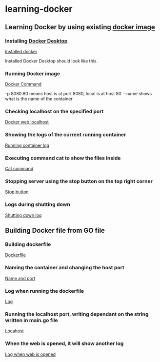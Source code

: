 ﻿# learning-docker

## Learning Docker by using existing [docker image](https://hub.docker.com/r/docker/welcome-to-docker)




### Installing [Docker Desktop](https://docs.docker.com/desktop/install/windows-install/)

[Installed docker](run-existing-docker-image/0-installed-docker.png)

Installed Docker Desktop should look like this.



### Running Docker image

[Docker Command](run-existing-docker-image/1-syntax-running-docker-image.png)

-p 8080:80 means host is at port 8080, local is at host 80
--name shows what is the name of the container



### Checking localhost on the specified port

[Docker web localhost](run-existing-docker-image/2-running-localhost.png)



### Showing the logs of the current running container

[Running container log](run-existing-docker-image/3-running-container-logs.png)



### Executing command cat to show the files inside

[Cat command](run-existing-docker-image/4-executing-command-in-container.png)



### Stopping server using the stop button on the top right corner

[Stop button](run-existing-docker-image/5-stopping-server.png)



### Logs during shutting down

[Shutting down log](run-existing-docker-image/6-log-after-shutting-down.png)



## Building Docker file from GO file




### Building dockerfile

[Dockerfile](run-existing-docker-image/7-building-docker-file.png)



### Naming the container and changing the host port

[Name and port](run-existing-docker-image/8-running-new-container.png)



### Log when running the dockerfile

[Log](run-existing-docker-image/9-running-container-log-dockerimg.png)



### Running the localhost port, writing dependant on the string written in main.go file

[Locahost](run-existing-docker-image/10-running-localhost-web.png)



### When the web is opened, it will show another log

[Log when web is opened](run-existing-docker-image/11-running-web-log.png)
